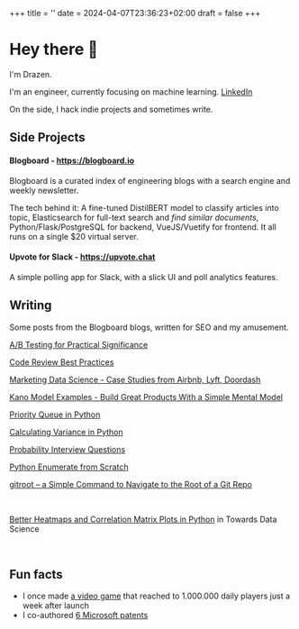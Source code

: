 +++
title = ''
date = 2024-04-07T23:36:23+02:00
draft = false
+++

# Hey there 👋

I'm Drazen.

I'm an engineer, currently focusing on machine learning. [LinkedIn](https://www.linkedin.com/in/drazenzaric/)

On the side, I hack indie projects and sometimes write.

## Side Projects

#### Blogboard - https://blogboard.io

Blogboard is a curated index of engineering blogs with a search engine and weekly newsletter.

The tech behind it: A fine-tuned DistilBERT model to classify articles into topic, Elasticsearch for full-text search and _find similar documents_, Python/Flask/PostgreSQL for backend, VueJS/Vuetify for frontend. It all runs on a single $20 virtual server.

#### Upvote for Slack - https://upvote.chat

A simple polling app for Slack, with a slick UI and poll analytics features.

## Writing

Some posts from the Blogboard blogs, written for SEO and my amusement.

[A/B Testing for Practical Significance](https://blogboard.io/blog/ab-testing-practical-significance/)

[Code Review Best Practices](https://blogboard.io/blog/code-review-best-practices/)

[Marketing Data Science - Case Studies from Airbnb, Lyft, Doordash](https://blogboard.io/blog/data-science-in-marketing-optimization/)

[Kano Model Examples - Build Great Products With a Simple Mental Model](https://blogboard.io/blog/kano-model-how-to-build-great-products-with-a-simple-mental-model/)

[Priority Queue in Python](https://blogboard.io/blog/knowledge/priority-queue-in-python/)

[Calculating Variance in Python](https://blogboard.io/blog/knowledge/python-variance/)

[Probability Interview Questions](https://blogboard.io/blog/knowledge/probability-interview-questions/)

[Python Enumerate from Scratch](https://blogboard.io/blog/knowledge/python-enumerate/)

[gitroot – a Simple Command to Navigate to the Root of a Git Repo](https://blogboard.io/blog/knowledge/cd-to-git-root/)

&nbsp;

[Better Heatmaps and Correlation Matrix Plots in Python](https://towardsdatascience.com/better-heatmaps-and-correlation-matrix-plots-in-python-41445d0f2bec) in Towards Data Science

&nbsp;

## Fun facts

- I once made [a video game](https://developers.facebook.com/success-stories/golden-boot/) that reached to 1.000.000 daily players just a week after launch
- I co-authored [6 Microsoft patents](https://patents.google.com/?inventor=drazen+zaric)
